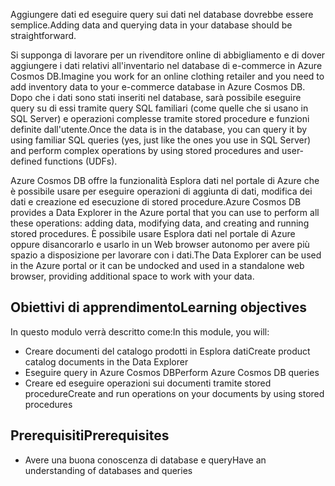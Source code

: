 <span data-ttu-id="f7366-101">Aggiungere dati ed eseguire query sui dati nel database dovrebbe essere semplice.</span><span class="sxs-lookup"><span data-stu-id="f7366-101">Adding data and querying data in your database should be straightforward.</span></span> 

<span data-ttu-id="f7366-102">Si supponga di lavorare per un rivenditore online di abbigliamento e di dover aggiungere i dati relativi all'inventario nel database di e-commerce in Azure Cosmos DB.</span><span class="sxs-lookup"><span data-stu-id="f7366-102">Imagine you work for an online clothing retailer and you need to add inventory data to your e-commerce database in Azure Cosmos DB.</span></span> <span data-ttu-id="f7366-103">Dopo che i dati sono stati inseriti nel database, sarà possibile eseguire query su di essi tramite query SQL familiari (come quelle che si usano in SQL Server) e operazioni complesse tramite stored procedure e funzioni definite dall'utente.</span><span class="sxs-lookup"><span data-stu-id="f7366-103">Once the data is in the database, you can query it by using familiar SQL queries (yes, just like the ones you use in SQL Server) and perform complex operations by using stored procedures and user-defined functions (UDFs).</span></span>

<span data-ttu-id="f7366-104">Azure Cosmos DB offre la funzionalità Esplora dati nel portale di Azure che è possibile usare per eseguire operazioni di aggiunta di dati, modifica dei dati e creazione ed esecuzione di stored procedure.</span><span class="sxs-lookup"><span data-stu-id="f7366-104">Azure Cosmos DB provides a Data Explorer in the Azure portal that you can use to perform all these operations: adding data, modifying data, and creating and running stored procedures.</span></span> <span data-ttu-id="f7366-105">È possibile usare Esplora dati nel portale di Azure oppure disancorarlo e usarlo in un Web browser autonomo per avere più spazio a disposizione per lavorare con i dati.</span><span class="sxs-lookup"><span data-stu-id="f7366-105">The Data Explorer can be used in the Azure portal or it can be undocked and used in a standalone web browser, providing additional space to work with your data.</span></span>

## <a name="learning-objectives"></a><span data-ttu-id="f7366-106">Obiettivi di apprendimento</span><span class="sxs-lookup"><span data-stu-id="f7366-106">Learning objectives</span></span>

<span data-ttu-id="f7366-107">In questo modulo verrà descritto come:</span><span class="sxs-lookup"><span data-stu-id="f7366-107">In this module, you will:</span></span>

- <span data-ttu-id="f7366-108">Creare documenti del catalogo prodotti in Esplora dati</span><span class="sxs-lookup"><span data-stu-id="f7366-108">Create product catalog documents in the Data Explorer</span></span>
- <span data-ttu-id="f7366-109">Eseguire query in Azure Cosmos DB</span><span class="sxs-lookup"><span data-stu-id="f7366-109">Perform Azure Cosmos DB queries</span></span>
- <span data-ttu-id="f7366-110">Creare ed eseguire operazioni sui documenti tramite stored procedure</span><span class="sxs-lookup"><span data-stu-id="f7366-110">Create and run operations on your documents by using stored procedures</span></span>

## <a name="prerequisites"></a><span data-ttu-id="f7366-111">Prerequisiti</span><span class="sxs-lookup"><span data-stu-id="f7366-111">Prerequisites</span></span>

- <span data-ttu-id="f7366-112">Avere una buona conoscenza di database e query</span><span class="sxs-lookup"><span data-stu-id="f7366-112">Have an understanding of databases and queries</span></span>
